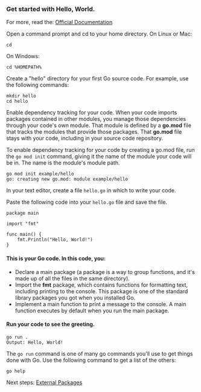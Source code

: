 ### Get started with Hello, World.

For more, read the: [Official Documentation](https://go.dev/doc/tutorial/getting-started#)

Open a command prompt and cd to your home directory.
On Linux or Mac:

`cd`

On Windows:

`cd %HOMEPATH%`

Create a "hello" directory for your first Go source code.
For example, use the following commands:

``` 
mkdir hello
cd hello 
```

Enable dependency tracking for your code.
When your code imports packages contained in other modules, you manage those dependencies through your code's own module. That module is defined by a **go.mod** file that tracks the modules that provide those packages. That **go.mod** file stays with your code, including in your source code repository.

To enable dependency tracking for your code by creating a go.mod file, run the `go mod init` command, giving it the name of the module your code will be in. The name is the module's module path.

```
go mod init example/hello
go: creating new go.mod: module example/hello
```

In your text editor, create a file `hello.go` in which to write your code.

Paste the following code into your `hello.go` file and save the file.

```
package main

import "fmt"

func main() {
    fmt.Println("Hello, World!")
}
```

#### This is your Go code. In this code, you:

- Declare a main package (a package is a way to group functions, and it's made up of all the files in the same directory).
- Import the **fmt** package, which contains functions for formatting text, including printing to the console. This package is one of the standard library packages you got when you installed Go.
- Implement a main function to print a message to the console. A main function executes by default when you run the main package.

#### Run your code to see the greeting.

```
go run .
Output: Hello, World!
```

The `go run` command is one of many go commands you'll use to get things done with Go. Use the following command to get a list of the others:

`go help`

Next steps: [External Packages](../02-externalpackages)